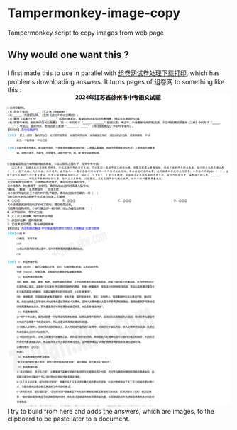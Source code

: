 # Tampermonkey-image-copy

Tampermonkey script to copy images from web page

## Why would one want this ?

I first made this to use in parallel with [组卷网试卷处理下载打印](https://github.com/bzyzh/xkw-zujuan-script), which has problems downloading answers. It turns pages of 组卷网 to something like this :
![Example Image](./assets/zujuan.xkw.com_zkzq_czyw_zhenti_a320000y2024i1369007.png)
I try to build from here and adds the answers, which are images, to the clipboard to be paste later to a document.